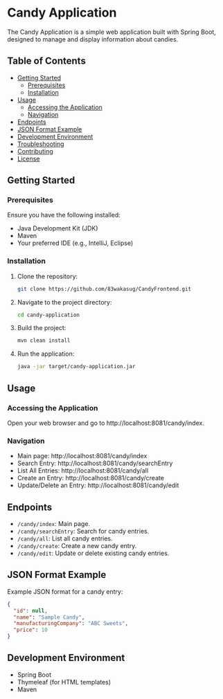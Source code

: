 # Candy Application

The Candy Application is a simple web application built with Spring Boot, designed to manage and display information about candies.

## Table of Contents

- [Getting Started](#getting-started)
    - [Prerequisites](#prerequisites)
    - [Installation](#installation)
- [Usage](#usage)
    - [Accessing the Application](#accessing-the-application)
    - [Navigation](#navigation)
- [Endpoints](#endpoints)
- [JSON Format Example](#json-format-example)
- [Development Environment](#development-environment)
- [Troubleshooting](#troubleshooting)
- [Contributing](#contributing)
- [License](#license)

## Getting Started

### Prerequisites

Ensure you have the following installed:

- Java Development Kit (JDK)
- Maven
- Your preferred IDE (e.g., IntelliJ, Eclipse)

### Installation

1. Clone the repository:

    ```bash
    git clone https://github.com/83wakasug/CandyFrontend.git
    ```

2. Navigate to the project directory:

    ```bash
    cd candy-application
    ```

3. Build the project:

    ```bash
    mvn clean install
    ```

4. Run the application:

    ```bash
    java -jar target/candy-application.jar
    ```

## Usage

### Accessing the Application

Open your web browser and go to http://localhost:8081/candy/index.

### Navigation

- Main page: http://localhost:8081/candy/index
- Search Entry: http://localhost:8081/candy/searchEntry
- List All Entries: http://localhost:8081/candy/all
- Create an Entry: http://localhost:8081/candy/create
- Update/Delete an Entry: http://localhost:8081/candy/edit

## Endpoints

- `/candy/index`: Main page.
- `/candy/searchEntry`: Search for candy entries.
- `/candy/all`: List all candy entries.
- `/candy/create`: Create a new candy entry.
- `/candy/edit`: Update or delete existing candy entries.

## JSON Format Example

Example JSON format for a candy entry:

```json
{
  "id": null,
  "name": "Sample Candy",
  "manufacturingCompany": "ABC Sweets",
  "price": 10
}
```
## Development Environment

- Spring Boot
- Thymeleaf (for HTML templates)
- Maven